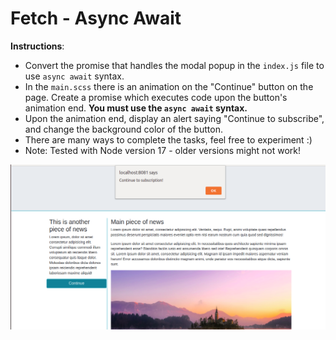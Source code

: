 # Fetch - Async Await

**Instructions**:
* Convert the promise that handles the modal popup in the `index.js` file to use `async await` syntax.
* In the `main.scss` there is an animation on the "Continue" button on the page. Create a promise which executes code upon the button's animation end. **You must use the `async await` syntax.**
* Upon the animation end, display an alert saying "Continue to subscribe", and change the background color of the button.
* There are many ways to complete the tasks, feel free to experiment :)
* Note: Tested with Node version 17 - older versions might not work!

![On animation end](images/animationend.png)